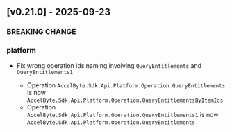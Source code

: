 <a name="v0.21.0"></a>
## [v0.21.0] - 2025-09-23

### BREAKING CHANGE

### platform

- Fix wrong operation ids naming involving `QueryEntitlements` and `QueryEntitlements1`

    - Operation `AccelByte.Sdk.Api.Platform.Operation.QueryEntitlements` is now `AccelByte.Sdk.Api.Platform.Operation.QueryEntitlementsByItemIds`
    - Operation `AccelByte.Sdk.Api.Platform.Operation.QueryEntitlements1` is now `AccelByte.Sdk.Api.Platform.Operation.QueryEntitlements`
